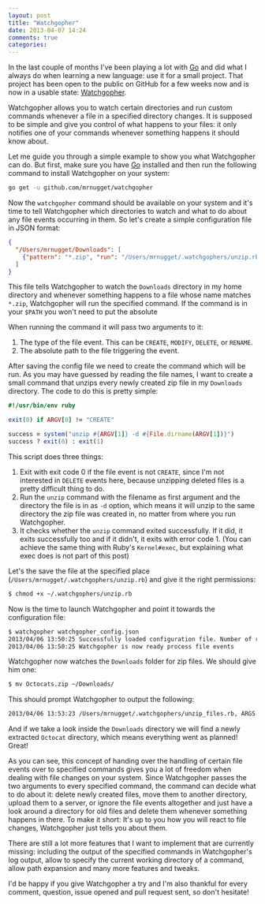 ```yaml
---
layout: post
title: "Watchgopher"
date: 2013-04-07 14:24
comments: true
categories: 
---
```


In the last couple of months I've been playing a lot with
[Go](http://www.golang.org) and did what I always do when learning a new
language: use it for a small project. That project has been open to the public
on GitHub for a few weeks now and is now in a usable state:
[Watchgopher](http://www.github.com/mrnugget/watchgopher).

Watchgopher allows you to watch certain directories and run custom commands
whenever a file in a specified directory changes. It is supposed to be
simple and give you control of what happens to your files: it only notifies
one of your commands whenever something happens it should know about.

Let me guide you through a simple example to show you what Watchgopher can do.
But first, make sure you have [Go](http://www.golang.org) installed and then run
the following command to install Watchgopher on your system:

```bash
go get -u github.com/mrnugget/watchgopher
```

Now the `watchgopher` command should be available on your system and it's time
to tell Watchgopher which directories to watch and what to do about any file
events occurring in them. So let's create a simple configuration file in JSON
format:

<!-- more -->

```json
{
  "/Users/mrnugget/Downloads": [
    {"pattern": "*.zip", "run": "/Users/mrnugget/.watchgophers/unzip.rb"}
  ]
}
```

This file tells Watchgopher to watch the `Downloads` directory in my home
directory and whenever something happens to a file whose name matches `*.zip`,
Watchgopher will run the specified command. If the command is in your `$PATH`
you won't need to put the absolute 

When running the command it will pass two arguments to it:

1. The type of the file event. This can be `CREATE`, `MODIFY`, `DELETE`,
   or `RENAME`.
2. The absolute path to the file triggering the event.

After saving the config file we need to create the command which will be run. As
you may have guessed by reading the file names, I want to create a small command
that unzips every newly created zip file in my `Downloads` directory. The code
to do this is pretty simple: 

```ruby
#!/usr/bin/env ruby

exit(0) if ARGV[0] != "CREATE"

success = system("unzip #{ARGV[1]} -d #{File.dirname(ARGV[1])}")
success ? exit(0) : exit(1)
```

This script does three things:

1. Exit with exit code 0 if the file event is not `CREATE`, since I'm not
   interested in `DELETE` events here, because unzipping deleted files is a
   pretty difficult thing to do.
2. Run the `unzip` command with the filename as first argument and the directory
   the file is in as `-d` option, which means it will unzip to the same
   directory the zip file was created in, no matter from where you run Watchgopher.
3. It checks whether the `unzip` command exited successfully. If it did, it
   exits successfully too and if it didn't, it exits with error code 1. (You can
   achieve the same thing with Ruby's `Kernel#exec`, but explaining what exec
   does is not part of this post)

Let's the save the file at the specified place
(`/Users/mrnugget/.watchgophers/unzip.rb`) and give it the right permissions:

```bash
$ chmod +x ~/.watchgophers/unzip.rb
```

Now is the time to launch Watchgopher and point it towards the configuration
file:

```bash
$ watchgopher watchgopher_config.json
2013/04/06 13:50:25 Successfully loaded configuration file. Number of rules: 1
2013/04/06 13:50:25 Watchgopher is now ready process file events
```

Watchgopher now watches the `Downloads` folder for zip files. We should give him
one: 

```bash
$ mv Octocats.zip ~/Downloads/
```

This should prompt Watchgopher to output the following:

```bash
2013/04/06 13:53:23 /Users/mrnugget/.watchgophers/unzip_files.rb, ARGS: [CREATE /Users/mrnugget/tmp/zips/Octocats.zip] -- SUCCESS
```

And if we take a look inside the `Downloads` directory we will find a newly
extracted `Octocat` directory, which means everything went as planned! Great!

As you can see, this concept of handing over the handling of certain file events
over to specified commands gives you a lot of freedom when dealing with file
changes on your system. Since Watchgopher passes the two arguments to every
specified command, the command can decide what to do about it: delete newly
created files, move them to another directory, upload them to a server, or
ignore the file events altogether and just have a look around a directory for
old files and delete them whenever something happens in there. To make it
short: It's up to you how you will react to file changes, Watchgopher just tells
you about them.

There are still a lot more features that I want to implement that are currently
missing: including the output of the specified commands in Watchgopher's log
output, allow to specify the current working directory of a command, allow path
expansion and many more features and tweaks.

I'd be happy if you give Watchgopher a try and I'm also thankful for every
comment, question, issue opened and pull request sent, so don't hesitate!

